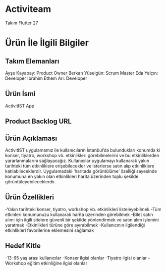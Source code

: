 # Activiteam

Takım Flutter 27

# Ürün İle İlgili Bilgiler

## Takım Elemanları
Ayşe Kayabay: Product Owner 
Berkan Yüselgün: Scrum Master 
Eda Yalçın: Developer
İbrahim Ethem Arı: Developer

## Ürün İsmi
ActivitIST App

## Product Backlog URL

## Ürün Açıklaması
ActivitIST uygulamamız ile kullanıcıların İstanbul’da bulundukları konumda ki konser, tiyatro, workshop vb. etkinlikleri görebilmelerini ve bu etkinliklerden yararlanmalarını sağlayacağız. Kullanıcılar uygulamayı kullanarak yakın tarihteki tüm etkinliklere erişebilecekler ve isterlerse satın alıp etkinliklere katılabileceklerdir. Uygulamadaki ‘haritada görüntülüme’ özelliği sayesinde konumuna en yakın olan etkinlikleri harita üzerinden toplu şekilde görüntüleyebileceklerdir.

## Ürün Özellikleri
-Yakın tarihteki konser, tiyatro, workshop vb. etkinlikleri listeleyebilmek
-Tüm etkinleri konumunuzu kullanarak harita üzerinden görebilmek
-Bilet satın alımı için ilgili sitelere güvenli bir şekilde yönlendirmek ve satın alım işlemini yaratmak
-Etkinlikleri türüne göre ayırabilmek
-Kullanıcının ilgilendiği etkinlikleri favorilerine eklemesini sağlamak

## Hedef Kitle
-13-65 yaş arası kullanıcılar
-Konser ilgisi olanlar
-Tiyatro ilgisi olanlar
-Workshop eğitim etkinliğine ilgisi olanlar
